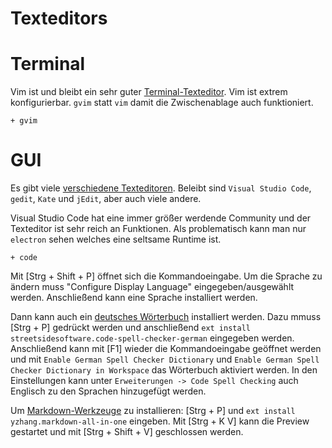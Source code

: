 # Texteditors

# Terminal

Vim ist und bleibt ein sehr guter [Terminal-Texteditor](https://wiki.archlinux.org/index.php/List_of_applications#Console_19). Vim ist extrem konfigurierbar. `gvim` statt `vim` damit die Zwischenablage auch funktioniert.

    + gvim

# GUI

Es gibt viele [verschiedene Texteditoren](https://en.wikipedia.org/wiki/Comparison_of_text_editors). Beleibt sind `Visual Studio Code`, `gedit`, `Kate` und `jEdit`, aber auch viele andere. 

Visual Studio Code hat eine immer größer werdende Community und der Texteditor ist sehr reich an Funktionen. Als problematisch kann man nur `electron` sehen welches eine seltsame Runtime ist. 

    + code
    
Mit [Strg + Shift + P] öffnet sich die Kommandoeingabe. Um die Sprache zu ändern muss "Configure Display Language" eingegeben/ausgewählt werden. Anschließend kann eine Sprache installiert werden.

Dann kann auch ein [deutsches Wörterbuch](https://marketplace.visualstudio.com/items?itemName=streetsidesoftware.code-spell-checker-german) installiert werden. Dazu mmuss [Strg + P] gedrückt werden und anschließend `ext install streetsidesoftware.code-spell-checker-german` eingegeben werden. Anschließend kann mit [F1] wieder die Kommandoeingabe geöffnet werden und mit `Enable German Spell Checker Dictionary` und `Enable German Spell Checker Dictionary in Workspace` das Wörterbuch aktiviert werden. In den Einstellungen kann unter `Erweiterungen -> Code Spell Checking` auch Englisch zu den Sprachen hinzugefügt werden.


Um [Markdown-Werkzeuge](https://marketplace.visualstudio.com/items?itemName=yzhang.markdown-all-in-one) zu installieren: [Strg + P] und `ext install yzhang.markdown-all-in-one` eingeben. Mit [Strg + K V] kann die Preview gestartet und mit [Strg + Shift + V] geschlossen werden.

<!--
Empfohlene Extensions mit Strg + Shift + x installieren:

Python:

- Importmagic
- Python
- Python Docs
- Visual Studio IntelliCode
- python path
- MagicPython




-->

<!--
Um [Zeilen sortieren](https://marketplace.visualstudio.com/items?itemName=Tyriar.sort-lines) zu können: [Strg + P] und `ext install Tyriar.sort-lines` eingeben.

Ich habe Kate getestet aber die Community ist einfach zu klein:

    - kate
    - clang
    - python-language-server
    - python-rope
    - python-pyflakes
    - flake8
    - yapf
    - python-pydocstyle
    - texlab

* `clang` für C/C++ LSP suport
* `python-language-server` für PYthon LSP support
* `python-rope` completion und renaming. `python-pyflakes` linter und Fehlererkennung. `flake8` linter. `yapf` code formating. `python-pydocstyle` docstring checking.
* `texlab` für latex lsp support

-->





